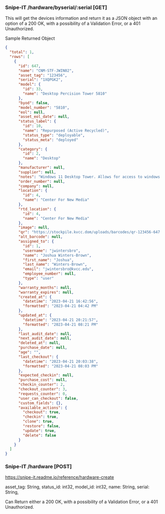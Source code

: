 ### Snipe-IT /hardware/byserial/:serial [GET]

This will get the devices information and return it as a JSON object with an option of a 200 OK, with a possibility of a Validation Error, or a 401 Unauthorized.

Sample Returned Object

```json
{
  "total": 1,
  "rows": [
    {
      "id": 647,
      "name": "CNM-STF-JWIN02",
      "asset_tag": "123456",
      "serial": "1XQPGK2",
      "model": {
        "id": 33,
        "name": "Desktop Percision Tower 5810"
      },
      "byod": false,
      "model_number": "5810",
      "eol": null,
      "asset_eol_date": null,
      "status_label": {
        "id": 10,
        "name": "Repurposed (Active Recycled)",
        "status_type": "deployable",
        "status_meta": "deployed"
      },
      "category": {
        "id": 2,
        "name": "Desktop"
      },
      "manufacturer": null,
      "supplier": null,
      "notes": "Windows 11 Desktop Tower. Allows for access to windows environment etc.",
      "order_number": null,
      "company": null,
      "location": {
        "id": 4,
        "name": "Center For New Media"
      },
      "rtd_location": {
        "id": 4,
        "name": "Center For New Media"
      },
      "image": null,
      "qr": "https://stockpile.kvcc.dom/uploads/barcodes/qr-123456-647.png",
      "alt_barcode": null,
      "assigned_to": {
        "id": 1,
        "username": "jwintersbro",
        "name": "Joshua Winters-Brown",
        "first_name": "Joshua",
        "last_name": "Winters-Brown",
        "email": "jwintersbro@kvcc.edu",
        "employee_number": null,
        "type": "user"
      },
      "warranty_months": null,
      "warranty_expires": null,
      "created_at": {
        "datetime": "2023-04-21 16:42:56",
        "formatted": "2023-04-21 04:42 PM"
      },
      "updated_at": {
        "datetime": "2023-04-21 20:21:57",
        "formatted": "2023-04-21 08:21 PM"
      },
      "last_audit_date": null,
      "next_audit_date": null,
      "deleted_at": null,
      "purchase_date": null,
      "age": "",
      "last_checkout": {
        "datetime": "2023-04-21 20:03:38",
        "formatted": "2023-04-21 08:03 PM"
      },
      "expected_checkin": null,
      "purchase_cost": null,
      "checkin_counter": 2,
      "checkout_counter": 3,
      "requests_counter": 0,
      "user_can_checkout": false,
      "custom_fields": {},
      "available_actions": {
        "checkout": true,
        "checkin": true,
        "clone": true,
        "restore": false,
        "update": true,
        "delete": false
      }
    }
  ]
}
```

### Snipe-IT /hardware [POST]

https://snipe-it.readme.io/reference/hardware-create

asset_tag: String,
status_id: int32,
model_id: int32,
name: String,
serial: String,

Can Return either a 200 OK, with a possibility of a Validation Error, or a 401 Unauthorized.